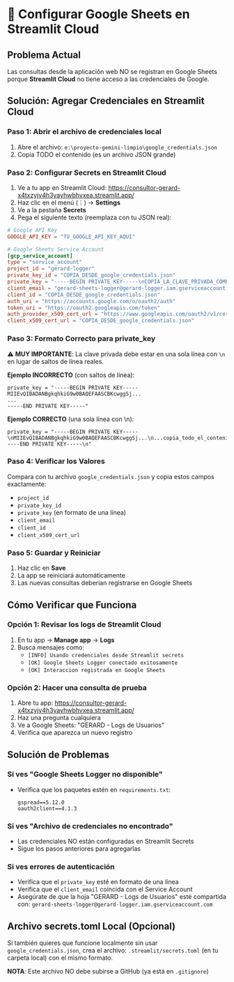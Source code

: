 # 🔧 Configurar Google Sheets en Streamlit Cloud

## Problema Actual
Las consultas desde la aplicación web NO se registran en Google Sheets porque **Streamlit Cloud** no tiene acceso a las credenciales de Google.

## Solución: Agregar Credenciales en Streamlit Cloud

### Paso 1: Abrir el archivo de credenciales local
1. Abre el archivo: `e:\proyecto-gemini-limpio\google_credentials.json`
2. Copia TODO el contenido (es un archivo JSON grande)

### Paso 2: Configurar Secrets en Streamlit Cloud
1. Ve a tu app en Streamlit Cloud: https://consultor-gerard-x4txzyjv4h3yayhwbhvxea.streamlit.app/
2. Haz clic en el menú (⋮) → **Settings**
3. Ve a la pestaña **Secrets**
4. Pega el siguiente texto (reemplaza con tu JSON real):

```toml
# Google API Key
GOOGLE_API_KEY = "TU_GOOGLE_API_KEY_AQUI"

# Google Sheets Service Account
[gcp_service_account]
type = "service_account"
project_id = "gerard-logger"
private_key_id = "COPIA_DESDE_google_credentials.json"
private_key = "-----BEGIN PRIVATE KEY-----\nCOPIA_LA_CLAVE_PRIVADA_COMPLETA\n-----END PRIVATE KEY-----\n"
client_email = "gerard-sheets-logger@gerard-logger.iam.gserviceaccount.com"
client_id = "COPIA_DESDE_google_credentials.json"
auth_uri = "https://accounts.google.com/o/oauth2/auth"
token_uri = "https://oauth2.googleapis.com/token"
auth_provider_x509_cert_url = "https://www.googleapis.com/oauth2/v1/certs"
client_x509_cert_url = "COPIA_DESDE_google_credentials.json"
```

### Paso 3: Formato Correcto para private_key
⚠️ **MUY IMPORTANTE**: La clave privada debe estar en una sola línea con `\n` en lugar de saltos de línea reales.

**Ejemplo INCORRECTO** (con saltos de línea):
```
private_key = "-----BEGIN PRIVATE KEY-----
MIIEvQIBADANBgkqhkiG9w0BAQEFAASCBKcwggSj...
...
-----END PRIVATE KEY-----"
```

**Ejemplo CORRECTO** (una sola línea con \n):
```
private_key = "-----BEGIN PRIVATE KEY-----\nMIIEvQIBADANBgkqhkiG9w0BAQEFAASCBKcwggSj...\n...copia_todo_el_contenido...\n-----END PRIVATE KEY-----\n"
```

### Paso 4: Verificar los Valores
Compara con tu archivo `google_credentials.json` y copia estos campos exactamente:
- `project_id`
- `private_key_id`
- `private_key` (en formato de una línea)
- `client_email`
- `client_id`
- `client_x509_cert_url`

### Paso 5: Guardar y Reiniciar
1. Haz clic en **Save**
2. La app se reiniciará automáticamente
3. Las nuevas consultas deberían registrarse en Google Sheets

## Cómo Verificar que Funciona

### Opción 1: Revisar los logs de Streamlit Cloud
1. En tu app → **Manage app** → **Logs**
2. Busca mensajes como:
   - `[INFO] Usando credenciales desde Streamlit secrets`
   - `[OK] Google Sheets Logger conectado exitosamente`
   - `[OK] Interaccion registrada en Google Sheets`

### Opción 2: Hacer una consulta de prueba
1. Abre tu app: https://consultor-gerard-x4txzyjv4h3yayhwbhvxea.streamlit.app/
2. Haz una pregunta cualquiera
3. Ve a Google Sheets: "GERARD - Logs de Usuarios"
4. Verifica que aparezca un nuevo registro

## Solución de Problemas

### Si ves "Google Sheets Logger no disponible"
- Verifica que los paquetes estén en `requirements.txt`:
  ```
  gspread==5.12.0
  oauth2client==4.1.3
  ```

### Si ves "Archivo de credenciales no encontrado"
- Las credenciales NO están configuradas en Streamlit Secrets
- Sigue los pasos anteriores para agregarlas

### Si ves errores de autenticación
- Verifica que el `private_key` esté en formato de una línea
- Verifica que el `client_email` coincida con el Service Account
- Asegúrate de que la hoja "GERARD - Logs de Usuarios" esté compartida con:
  `gerard-sheets-logger@gerard-logger.iam.gserviceaccount.com`

## Archivo secrets.toml Local (Opcional)

Si también quieres que funcione localmente sin usar `google_credentials.json`, crea el archivo:
`.streamlit/secrets.toml` (en tu carpeta local) con el mismo formato.

**NOTA**: Este archivo NO debe subirse a GitHub (ya está en `.gitignore`)
